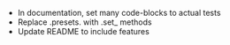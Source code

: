 * In documentation, set many code-blocks to actual tests
* Replace .presets.<name> with .set_<name> methods
* Update README to include features

